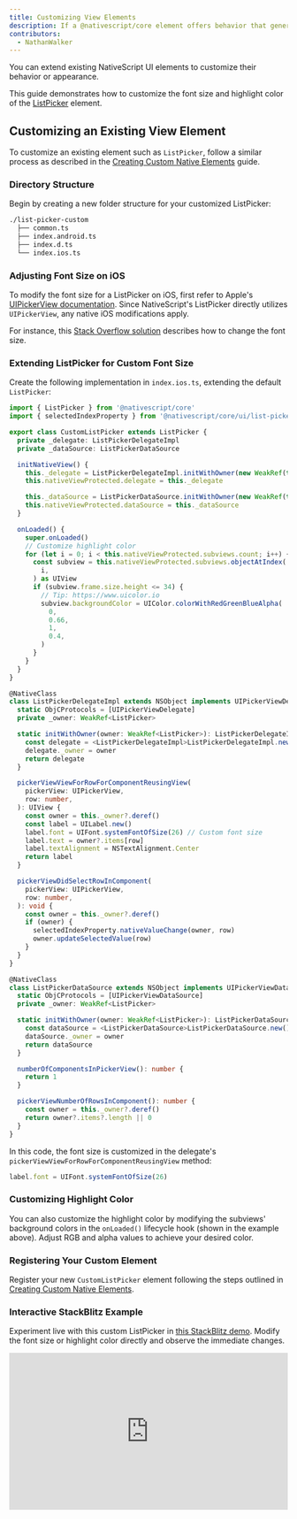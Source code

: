 ```yaml
---
title: Customizing View Elements
description: If a @nativescript/core element offers behavior that generally works but your app needs something extra from them, you can extend them.
contributors:
  - NathanWalker
---
```


You can extend existing NativeScript UI elements to customize their behavior or appearance.

This guide demonstrates how to customize the font size and highlight color of the [ListPicker](/ui/list-picker) element.

## Customizing an Existing View Element

To customize an existing element such as `ListPicker`, follow a similar process as described in the [Creating Custom Native Elements](/guide/create-custom-native-elements) guide.

### Directory Structure

Begin by creating a new folder structure for your customized ListPicker:

```bash
./list-picker-custom
  ├── common.ts
  ├── index.android.ts
  ├── index.d.ts
  └── index.ios.ts
```

### Adjusting Font Size on iOS

To modify the font size for a ListPicker on iOS, first refer to Apple's [UIPickerView documentation](https://developer.apple.com/documentation/uikit/uipickerview?language=objc). Since NativeScript's ListPicker directly utilizes `UIPickerView`, any native iOS modifications apply.

For instance, this [Stack Overflow solution](https://stackoverflow.com/a/48744047) describes how to change the font size.

### Extending ListPicker for Custom Font Size

Create the following implementation in `index.ios.ts`, extending the default `ListPicker`:

```typescript
import { ListPicker } from '@nativescript/core'
import { selectedIndexProperty } from '@nativescript/core/ui/list-picker/list-picker-common'

export class CustomListPicker extends ListPicker {
  private _delegate: ListPickerDelegateImpl
  private _dataSource: ListPickerDataSource

  initNativeView() {
    this._delegate = ListPickerDelegateImpl.initWithOwner(new WeakRef(this))
    this.nativeViewProtected.delegate = this._delegate

    this._dataSource = ListPickerDataSource.initWithOwner(new WeakRef(this))
    this.nativeViewProtected.dataSource = this._dataSource
  }

  onLoaded() {
    super.onLoaded()
    // Customize highlight color
    for (let i = 0; i < this.nativeViewProtected.subviews.count; i++) {
      const subview = this.nativeViewProtected.subviews.objectAtIndex(
        i,
      ) as UIView
      if (subview.frame.size.height <= 34) {
        // Tip: https://www.uicolor.io
        subview.backgroundColor = UIColor.colorWithRedGreenBlueAlpha(
          0,
          0.66,
          1,
          0.4,
        )
      }
    }
  }
}

@NativeClass
class ListPickerDelegateImpl extends NSObject implements UIPickerViewDelegate {
  static ObjCProtocols = [UIPickerViewDelegate]
  private _owner: WeakRef<ListPicker>

  static initWithOwner(owner: WeakRef<ListPicker>): ListPickerDelegateImpl {
    const delegate = <ListPickerDelegateImpl>ListPickerDelegateImpl.new()
    delegate._owner = owner
    return delegate
  }

  pickerViewViewForRowForComponentReusingView(
    pickerView: UIPickerView,
    row: number,
  ): UIView {
    const owner = this._owner?.deref()
    const label = UILabel.new()
    label.font = UIFont.systemFontOfSize(26) // Custom font size
    label.text = owner?.items[row]
    label.textAlignment = NSTextAlignment.Center
    return label
  }

  pickerViewDidSelectRowInComponent(
    pickerView: UIPickerView,
    row: number,
  ): void {
    const owner = this._owner?.deref()
    if (owner) {
      selectedIndexProperty.nativeValueChange(owner, row)
      owner.updateSelectedValue(row)
    }
  }
}

@NativeClass
class ListPickerDataSource extends NSObject implements UIPickerViewDataSource {
  static ObjCProtocols = [UIPickerViewDataSource]
  private _owner: WeakRef<ListPicker>

  static initWithOwner(owner: WeakRef<ListPicker>): ListPickerDataSource {
    const dataSource = <ListPickerDataSource>ListPickerDataSource.new()
    dataSource._owner = owner
    return dataSource
  }

  numberOfComponentsInPickerView(): number {
    return 1
  }

  pickerViewNumberOfRowsInComponent(): number {
    const owner = this._owner?.deref()
    return owner?.items?.length || 0
  }
}
```

In this code, the font size is customized in the delegate's `pickerViewViewForRowForComponentReusingView` method:

```typescript
label.font = UIFont.systemFontOfSize(26)
```

### Customizing Highlight Color

You can also customize the highlight color by modifying the subviews' background colors in the `onLoaded()` lifecycle hook (shown in the example above). Adjust RGB and alpha values to achieve your desired color.

### Registering Your Custom Element

Register your new `CustomListPicker` element following the steps outlined in [Creating Custom Native Elements](/guide/create-custom-native-elements).

### Interactive StackBlitz Example

Experiment live with this custom ListPicker in [this StackBlitz demo](https://stackblitz.com/edit/nativescript-customize-listpicker?file=src%2Fapp%2Fitem%2Flist-picker-custom%2Findex.ios.ts). Modify the font size or highlight color directly and observe the immediate changes.

<iframe style="width: 100%; min-height: 200px; aspect-ratio: 16 / 9;" src="https://www.youtube.com/embed/IxH4hl-T_4s" title="Customizing View Elements with NativeScript" frameborder="0" allow="accelerometer; autoplay; clipboard-write; encrypted-media; gyroscope; picture-in-picture; web-share" allowfullscreen></iframe>
